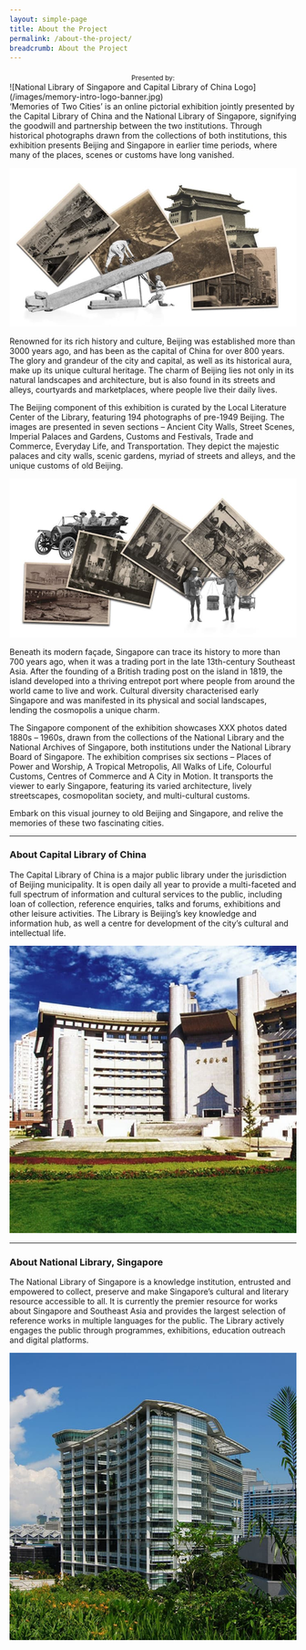```yaml
---
layout: simple-page
title: About the Project
permalink: /about-the-project/
breadcrumb: About the Project
---
```

<div class="push-to-top"><center><sub>Presented by:</sub></center></div>
![National Library of Singapore and Capital Library of China Logo](/images/memory-intro-logo-banner.jpg)
<div class="padding--bottom"></div>
‘Memories of Two Cities’ is an online pictorial exhibition jointly presented by the Capital Library of China and the National Library of Singapore, signifying the goodwill and partnership between the two institutions. Through historical photographs drawn from the collections of both institutions, this exhibition presents Beijing and Singapore in earlier time periods, where many of the places, scenes or customs have long vanished.

![Memories of Two Cities Beijing Banner](/images/memory-intro-beijing-banner.jpg)

Renowned for its rich history and culture, Beijing was established more than 3000 years ago, and has been as the capital of China for over 800 years. The glory and grandeur of the city and capital, as well as its historical aura, make up its unique cultural heritage. The charm of Beijing lies not only in its natural landscapes and architecture, but is also found in its streets and alleys, courtyards and marketplaces, where people live their daily lives.

The Beijing component of this exhibition is curated by the Local Literature Center of the Library, featuring 194 photographs of pre-1949 Beijing. The images are presented in seven sections – Ancient City Walls, Street Scenes, Imperial Palaces and Gardens, Customs and Festivals, Trade and Commerce, Everyday Life, and Transportation. They depict the majestic palaces and city walls, scenic gardens, myriad of streets and alleys, and the unique customs of old Beijing.

![Memories of Two Cities Singapore Banner](/images/memory-intro-sg-banner.jpg)

Beneath its modern façade, Singapore can trace its history to more than 700 years ago, when it was a trading port in the late 13th-century Southeast Asia. After the founding of a British trading post on the island in 1819, the island developed into a thriving entrepot port where people from around the world came to live and work. Cultural diversity characterised early Singapore and was manifested in its physical and social landscapes, lending the cosmopolis a unique charm.

The Singapore component of the exhibition showcases XXX photos dated 1880s – 1960s, drawn from the collections of the National Library and the National Archives of Singapore, both institutions under the National Library Board of Singapore. The exhibition comprises six sections – Places of Power and Worship, A Tropical Metropolis, All Walks of Life, Colourful Customs, Centres of Commerce and A City in Motion. It transports the viewer to early Singapore, featuring its varied architecture, lively streetscapes, cosmopolitan society, and multi-cultural customs.   

Embark on this visual journey to old Beijing and Singapore, and relive the memories of these two fascinating cities.
<hr>

<h3 class="padding--bottom"><strong>About Capital Library of China</strong></h3>
<div class="row">
  <div class="col is-half">
    <p>The Capital Library of China is a major public library under the jurisdiction of Beijing municipality. It is open daily all year to provide a multi-faceted and full spectrum of information and cultural services to the public, including loan of collection, reference enquiries, talks and forums, exhibitions and other leisure activities. The Library is Beijing’s key knowledge and information hub, as well a centre for development of the city’s cultural and intellectual life.</p>
  </div>  
  <div class="col is-half">
    <img src="/images/capital-library-of-china-building.jpg" alt="Capital Library of China Building">
  </div>
</div>

<hr>

<h3 class="padding--bottom"><strong>About National Library, Singapore</strong></h3>
<div class="row reverse-col-on-desktop">
  <div class="col is-half">
    <p>The National Library of Singapore is a knowledge institution, entrusted and empowered to collect, preserve and make Singapore’s cultural and literary resource accessible to all. It is currently the premier resource for works about Singapore and Southeast Asia and provides the largest selection of reference works in multiple languages for the public. The Library actively engages the public through programmes, exhibitions, education outreach and digital platforms.</p>
  </div>  
  <div class="col is-half">
    <img src="/images/national-library-of-sg-building.jpg" alt="National Library, Singapore Building">
  </div>
</div>
